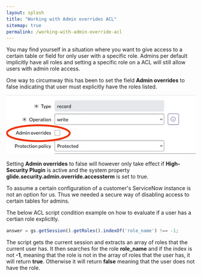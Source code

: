 ```yaml
---
layout: splash
title: "Working with Admin overrides ACL"
sitemap: true
permalink: /working-with-admin-override-acl
---
```


You may find yourself in a situation where you want to give access to a certain table or field for only user with a specific role. Admins per default implicitly have all roles and setting a specific role on a ACL will still allow users with admin role access.

One way to circumway this has been to set the field **Admin overrides** to false indicating that user must explicitly have the roles listed.

![Setting Admin overrides](/assets/images/post_admin-override-acl.webp)

Setting **Admin overrides** to false will however only take effect if **High-Security Plugin** is active and the system property **glide.security.admin.override.accessterm** is set to true.

To assume a certain configuration of a customer's ServiceNow instance is not an option for us. Thus we needed a secure way of disabling access to certain tables for admins.

The below ACL script condition example on how to evaluate if a user has a certian role explicitly.

```javascript
answer = gs.getSession().getRoles().indexOf('role_name') !== -1;
```

The script gets the current session and extracts an array of roles that the current user has. It then searches for the role **role_name** and if the index is not **-1**, meaning that the role is not in the array of roles that the user has, it will return **true**. Otherwise it will return **false** meaning that the user does not have the role.